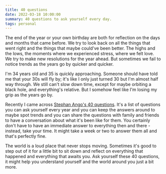```yaml
---
title: 40 questions
date: 2022-03-18 10:00:00
summary: 40 questions to ask yourself every day.
tags: personal
---
```


The end of the year or your own birthday are both for reflection on the days and months that came before. We try to look back on all the things that went right and the things that maybe could've been better. The highs and the lows, the moments where we experienced stress, where we felt love. We try to make new resolutions for the year ahead. But sometimes we fail to notice trends as the years go by quicker and quicker.

I'm 34 years old and 35 is quickly approaching. Someone should have told me that your 30s will fly by; it's like I only just turned 30 but I'm almost half way through. We still can't slow down time, except for maybe orbiting a black hole, and everything's relative. But I somehow feel like I'm losing my grip as the years go by.

Recently I came across [Stephan Ango's 40 questions](https://github.com/kepano/40-questions/). It's a list of questions you can ask yourself every year and you can keep the answers around to maybe spot trends and you can share the questions with family and friends to have a conversation about what it's been like for them. You certainly don't have to have an immediate answer to everything then and there - instead, take your time. It might take a week or two to answer them all and that's perfectly fine.

The world is a loud place that never stops moving. Sometimes it's good to step out of it for a little bit to sit down and reflect on everything that happened and everything that awaits you. Ask yourself these 40 questions, it might help you understand yourself and the world around you just a bit more.
